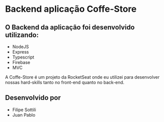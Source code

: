 # Backend aplicação Coffe-Store

## O Backend da aplicação foi desenvolvido utilizando:

- NodeJS
- Express
- Typescript
- Firebase
- MVC

A Coffe-Store é um projeto da RocketSeat onde eu utilizei para desenvolver nossas hard-skills tanto no front-end quanto no back-end.

## Desenvolvido por

- Filipe Sottili
- Juan Pablo


